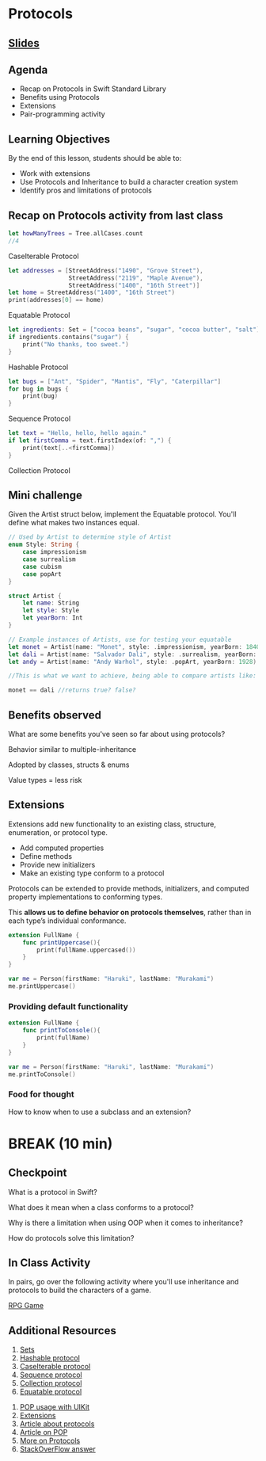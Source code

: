 <!-- Run this slideshow via the following command: -->
<!-- reveal-md README.md -w -->

<!-- .slide: class="header" -->
# Protocols

## [Slides](https://make-school-courses.github.io/MOB-1.1-Introduction-to-Swift/Slides/10-POP2/README.html ':ignore')

<!-- > -->

## Agenda

- Recap on Protocols in Swift Standard Library
- Benefits using Protocols
- Extensions
- Pair-programming activity

<!-- > -->

## Learning Objectives

By the end of this lesson, students should be able to:

- Work with extensions
- Use Protocols and Inheritance to build a character creation system
- Identify pros and limitations of protocols

<!-- > -->

## Recap on Protocols activity from last class

<!-- using mini whiteboards, have students write what protocol the code snippet relates to -->

```swift
let howManyTrees = Tree.allCases.count
//4
```
<p class="fragment fade-in">CaseIterable Protocol</p>

<!-- v -->

```swift
let addresses = [StreetAddress("1490", "Grove Street"),
                 StreetAddress("2119", "Maple Avenue"),
                 StreetAddress("1400", "16th Street")]
let home = StreetAddress("1400", "16th Street")
print(addresses[0] == home)
```

<p class="fragment fade-in">Equatable Protocol</p>

<!-- v -->

```swift
let ingredients: Set = ["cocoa beans", "sugar", "cocoa butter", "salt"]
if ingredients.contains("sugar") {
    print("No thanks, too sweet.")
}
```
<p class="fragment fade-in">Hashable Protocol</p>

<!-- v -->

```swift
let bugs = ["Ant", "Spider", "Mantis", "Fly", "Caterpillar"]
for bug in bugs {
    print(bug)
}
```
<p class="fragment fade-in">Sequence Protocol</p>

<!-- v -->

```swift
let text = "Hello, hello, hello again."
if let firstComma = text.firstIndex(of: ",") {
    print(text[..<firstComma])
}
```
<p class="fragment fade-in">Collection Protocol</p>

<!-- > -->

## Mini challenge

Given the Artist struct below, implement the Equatable protocol. You'll define what makes two instances equal.

```swift
// Used by Artist to determine style of Artist
enum Style: String {
    case impressionism
    case surrealism
    case cubism
    case popArt
}

struct Artist {
    let name: String
    let style: Style
    let yearBorn: Int
}

// Example instances of Artists, use for testing your equatable
let monet = Artist(name: "Monet", style: .impressionism, yearBorn: 1840)
let dali = Artist(name: "Salvador Dali", style: .surrealism, yearBorn: 1904)
let andy = Artist(name: "Andy Warhol", style: .popArt, yearBorn: 1928)

//This is what we want to achieve, being able to compare artists like:

monet == dali //returns true? false?

```

<!-- > -->

## Benefits observed

What are some benefits you've seen so far about using protocols?

<p class="fragment fade-in">Behavior similar to multiple-inheritance</p>
<p class="fragment fade-in">Adopted by classes, structs & enums</p>
<p class="fragment fade-in">Value types = less risk</p>

<!-- > -->

## Extensions

Extensions add new functionality to an existing class, structure, enumeration, or protocol type.

- Add computed properties
- Define methods
- Provide new initializers
- Make an existing type conform to a protocol

<!-- v -->

Protocols can be extended to provide methods, initializers, and computed property implementations to conforming types.

This **allows us to define behavior on protocols themselves**, rather than in each type’s individual conformance.

<!-- v -->

```swift
extension FullName {
    func printUppercase(){
        print(fullName.uppercased())
    }
}

var me = Person(firstName: "Haruki", lastName: "Murakami")
me.printUppercase()
```

<!-- v -->

### Providing default functionality

```swift
extension FullName {
    func printToConsole(){
        print(fullName)
    }
}

var me = Person(firstName: "Haruki", lastName: "Murakami")
me.printToConsole()
```

<!-- Demo what happens if we delete the implementation of the method in the struct. And also if the extensions prints something different. When it overrides? -->

<!-- > -->

### Food for thought

How to know when to use a subclass and an extension?

<!-- > -->

# BREAK (10 min)

<!-- > -->

## Checkpoint

<p class="fragment fade-in">What is a protocol in Swift?</p>
<p class="fragment fade-in">What does it mean when a class conforms to a protocol?</p>
<p class="fragment fade-in">Why is there a limitation when using OOP when it comes to inheritance?</p>
<p class="fragment fade-in">How do protocols solve this limitation?</p>

<!-- > -->

## In Class Activity

In pairs, go over the following activity where you'll use inheritance and protocols to build the characters of a game.

[RPG Game](https://github.com/Product-College-Labs/oop-rpg/archive/master.zip)

<!-- > -->

## Additional Resources

1. [Sets](https://swiftdoc.org/v4.2/type/set/#func-isstrictsubset-of_-set-set-element-element)
1. [Hashable protocol](https://swiftdoc.org/v4.2/protocol/hashable/)
1. [CaseIterable protocol](https://swiftdoc.org/v4.2/protocol/caseiterable/)
1. [Sequence protocol](https://swiftdoc.org/v4.2/protocol/sequence/)
1. [Collection protocol](https://swiftdoc.org/v4.2/protocol/collection/)
1. [Equatable protocol](https://swiftdoc.org/v4.2/protocol/equatable/)

<!-- v -->

1. [POP usage with UIKit](https://academy.realm.io/posts/appbuilders-natasha-muraschev-practical-protocol-oriented-programming/)
1. [Extensions](https://docs.swift.org/swift-book/LanguageGuide/Extensions.html)
1. [Article about protocols](https://medium.com/@abhimuralidharan/all-about-protocols-in-swift-11a72d6ea354)
1. [Article on POP](https://medium.com/nsistanbul/protocol-oriented-programming-in-swift-ad4a647daae2)
1. [More on Protocols](https://dev.to/abelagoi/protocol-in-swift-with-practical-examples-3iif)
1. [StackOverFlow answer](https://stackoverflow.com/questions/38827265/class-extension-vs-subclassing-in-swift)
